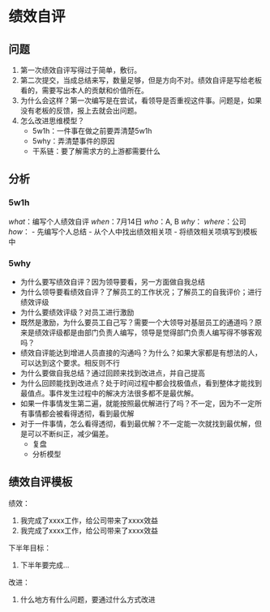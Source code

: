# 绩效自评

## 问题
1. 第一次绩效自评写得过于简单，敷衍。
2. 第二次提交，当成总结来写，数量足够，但是方向不对。绩效自评是写给老板看的，需要写出本人的贡献和价值所在。
3. 为什么会这样？第一次编写是在尝试，看领导是否重视这件事。问题是，如果没有老板的反馈，报上去就会出问题。
4. 怎么改进思维模型？
    - 5w1h：一件事在做之前要弄清楚5w1h
    - 5why：弄清楚事件的原因
    - 干系链：要了解需求方的上游都需要什么

## 分析

### 5w1h
*what*：编写个人绩效自评
*when*：7月14日
*who*：A, B
*why*：
*where*：公司
*how*：
    - 先编写个人总结
    - 从个人中找出绩效相关项
    - 将绩效相关项填写到模板中

### 5why
- 为什么要写绩效自评？因为领导要看，另一方面做自我总结
- 为什么领导要看绩效自评？了解员工的工作状况；了解员工的自我评价；进行绩效评级
- 为什么要绩效评级？对员工进行激励
- 既然是激励，为什么要员工自己写？需要一个大领导对基层员工的通道吗？原来是绩效评级都是由部门负责人编写，领导是觉得部门负责人编写得不够客观吗？
- 绩效自评能达到增进人员直接的沟通吗？为什么？如果大家都是有想法的人，可以达到这个要求。相反则不行
- 为什么要做自我总结？通过回顾来找到改进点，并自己提高
- 为什么回顾能找到改进点？处于时间过程中都会找极值点，看到整体才能找到最值点。事件发生过程中的解决方法很多都不是最优解。
- 如果一件事情发生第二遍，就能按照最优解进行了吗？不一定，因为不一定所有事情都会被看得透彻，看到最优解
- 对于一件事情，怎么看得透彻，看到最优解？不一定能一次就找到最优解，但是可以不断纠正，减少偏差。
    - 复盘
    - 分析模型

## 绩效自评模板

绩效：
1. 我完成了xxxx工作，给公司带来了xxxx效益
2. 我完成了xxxx工作，给公司带来了xxxx效益

下半年目标：
1. 下半年要完成...

改进：
1. 什么地方有什么问题，要通过什么方式改进
